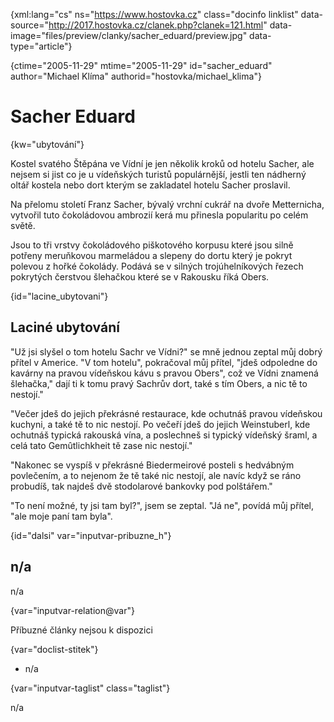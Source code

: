 
{xml:lang="cs" ns="https://www.hostovka.cz" class="docinfo linklist" data-source="http://2017.hostovka.cz/clanek.php?clanek=121.html" data-image="files/preview/clanky/sacher_eduard/preview.jpg" data-type="article"}

{ctime="2005-11-29" mtime="2005-11-29" id="sacher\_eduard" author="Michael Klíma" authorid="hostovka/michael\_klima"}

# Sacher Eduard

<!-- generated attribute kw by user_updatekw.sh on 2020-07-05, do not edit -->

{kw="ubytování"}

Kostel svatého Štěpána ve Vídní je jen několik kroků od hotelu Sacher, ale nejsem si jist co je u vídeňských turistů populárnější, jestli ten nádherný oltář kostela nebo dort kterým se zakladatel hotelu Sacher proslavil.

Na přelomu století Franz Sacher, bývalý vrchní cukrář na dvoře Metternicha, vytvořil tuto čokoládovou ambrozií kerá mu přinesla popularitu po celém světě.

Jsou to tři vrstvy čokoládového piškotového korpusu které jsou silně potřeny meruňkovou marmeládou a slepeny do dortu který je pokryt polevou z hořké čokolády. Podává se v silných trojúhelníkových řezech pokrytých čerstvou šlehačkou které se v Rakousku říká Obers.

{id="lacine_ubytovani"}

## Laciné ubytování

"Už jsi slyšel o tom hotelu Sachr ve Vídni?" se mně jednou zeptal můj dobrý přítel v Americe. "V tom hotelu", pokračoval můj přítel, "jdeš odpoledne do kavárny na pravou vídeňskou kávu s pravou Obers", což ve Vídni znamená šlehačka," dají ti k tomu pravý Sachrův dort, také s tím Obers, a nic tě to nestojí."

"Večer jdeš do jejich překrásné restaurace, kde ochutnáš pravou vídeňskou kuchyni, a také tě to nic nestojí. Po večeří jdeš do jejich Weinstuberl, kde ochutnáš typická rakouská vína, a poslechneš si typický vídeňský šraml, a celá tato Gemûtlichkheit tě zase nic nestojí."

"Nakonec se vyspíš v překrásné Biedermeirové posteli s hedvábným povlečením, a to nejenom že tě také nic nestojí, ale navíc když se ráno probudíš, tak najdeš dvě stodolarové bankovky pod polštářem."

"To není možné, ty jsi tam byl?", jsem se zeptal. "Já ne", povídá můj přítel, "ale moje paní tam byla".

{id="dalsi" var="inputvar-pribuzne_h"}

## n/a

n/a

{var="inputvar-relation@var"}

Příbuzné články nejsou k dispozici

{var="doclist-stitek"}

  * n/a

{var="inputvar-taglist" class="taglist"}

n/a

